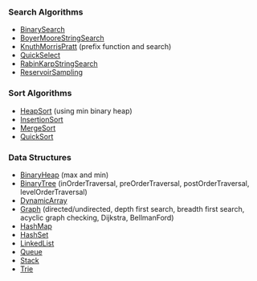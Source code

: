 ### Search Algorithms
- [BinarySearch](Algorithms/src/Search/BinarySearch.ts)
- [BoyerMooreStringSearch](Algorithms/src/Search/BoyerMooreStringSearch.ts)
- [KnuthMorrisPratt](Algorithms/src/Search/KnuthMorrisPratt.ts) (prefix function and search)
- [QuickSelect](Algorithms/src/Search/QuickSelect.ts)
- [RabinKarpStringSearch](Algorithms/src/Search/RabinKarpStringSearch.ts)
- [ReservoirSampling](Algorithms/src/Search/ReservoirSampling.ts)

### Sort Algorithms
- [HeapSort](Algorithms/src/Sort/HeapSort.ts) (using min binary heap)
- [InsertionSort](Algorithms/src/Sort/InsertionSort.ts)
- [MergeSort](Algorithms/src/Sort/MergeSort.ts)
- [QuickSort](Algorithms/src/Sort/QuickSort.ts)

### Data Structures
- [BinaryHeap](DataStructures/src/BinaryHeap.ts) (max and min)
- [BinaryTree](DataStructures/src/BinaryTree.ts) (inOrderTraversal, preOrderTraversal, postOrderTraversal, levelOrderTraversal)
- [DynamicArray](DataStructures/src/DynamicArray.ts)
- [Graph](DataStructures/src/Graph.ts) (directed/undirected, depth first search, breadth first search, acyclic graph checking, Dijkstra, BellmanFord)
- [HashMap](DataStructures/src/HashMap.ts)
- [HashSet](DataStructures/src/HashSet.ts)
- [LinkedList](DataStructures/src/LinkedList.ts)
- [Queue](DataStructures/src/Queue.ts)
- [Stack](DataStructures/src/Stack.ts)
- [Trie](DataStructures/src/Trie.ts)